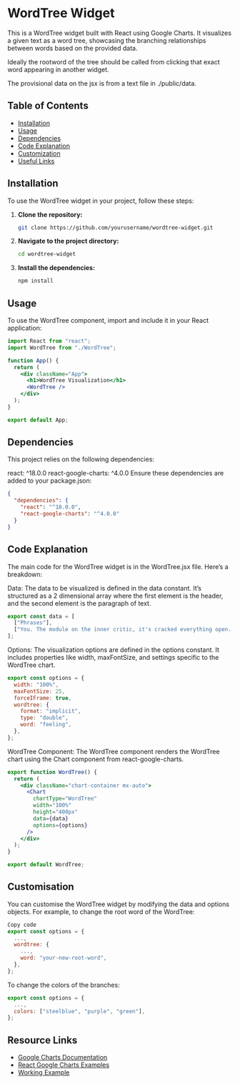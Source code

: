 # WordTree Widget

This is a WordTree widget built with React using Google Charts. It visualizes a given text as a word tree, showcasing the branching relationships between words based on the provided data.

Ideally the rootword of the tree should be called from clicking that exact word appearing in another widget.

The provisional data on the jsx is from a text file in ./public/data.

## Table of Contents

- [Installation](#installation)
- [Usage](#usage)
- [Dependencies](#dependencies)
- [Code Explanation](#code-explanation)
- [Customization](#customization)
- [Useful Links](#resource-links)

## Installation

To use the WordTree widget in your project, follow these steps:

1. **Clone the repository:**

   ```bash
   git clone https://github.com/yourusername/wordtree-widget.git
   ```

2. **Navigate to the project directory:**

   ```bash
   cd wordtree-widget
   ```

3. **Install the dependencies:**

   ```bash
   npm install
   ```

## Usage

To use the WordTree component, import and include it in your React application:

```jsx
import React from "react";
import WordTree from "./WordTree";

function App() {
  return (
    <div className="App">
      <h1>WordTree Visualization</h1>
      <WordTree />
    </div>
  );
}

export default App;
```

## Dependencies

This project relies on the following dependencies:

react: ^18.0.0
react-google-charts: ^4.0.0
Ensure these dependencies are added to your package.json:

```json
{
  "dependencies": {
    "react": "^18.0.0",
    "react-google-charts": "^4.0.0"
  }
}
```

## Code Explanation

The main code for the WordTree widget is in the WordTree.jsx file. Here’s a breakdown:

Data: The data to be visualized is defined in the data constant. It’s structured as a 2 dimensional array where the first element is the header, and the second element is the paragraph of text.

```jsx
export const data = [
  ["Phrases"],
  ["You. The module on the inner critic, it's cracked everything open..."],
];
```

Options: The visualization options are defined in the options constant. It includes properties like width, maxFontSize, and settings specific to the WordTree chart.

```jsx
export const options = {
  width: "100%",
  maxFontSize: 25,
  forceIFrame: true,
  wordtree: {
    format: "implicit",
    type: "double",
    word: "feeling",
  },
};
```

WordTree Component: The WordTree component renders the WordTree chart using the Chart component from react-google-charts.

```jsx
export function WordTree() {
  return (
    <div className="chart-container mx-auto">
      <Chart
        chartType="WordTree"
        width="100%"
        height="400px"
        data={data}
        options={options}
      />
    </div>
  );
}

export default WordTree;
```

## Customisation

You can customise the WordTree widget by modifying the data and options objects. For example, to change the root word of the WordTree:

```jsx
Copy code
export const options = {
  ...,
  wordtree: {
    ...,
    word: "your-new-root-word",
  },
};
```

To change the colors of the branches:

```jsx
export const options = {
  ...,
  colors: ["steelblue", "purple", "green"],
};
```

## Resource Links

- [Google Charts Documentation](https://developers.google.com/chart/interactive/docs/gallery/wordtree)
- [React Google Charts Examples](https://www.react-google-charts.com/examples/word-tree)
- [Working Example](https://codesandbox.io/s/github/RakanNimer/react-google-charts/tree/master/sandboxes/word-tree/default?from-embed=&file=/App.tsx:0-830)
